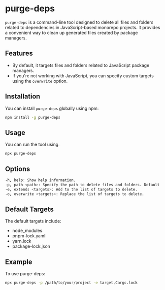 # purge-deps

`purge-deps` is a command-line tool designed to delete all files and folders related to dependencies in JavaScript-based monorepo projects. It provides a convenient way to clean up generated files created by package managers.

## Features

- By default, it targets files and folders related to JavaScript package managers.
- If you're not working with JavaScript, you can specify custom targets using the `overwrite` option.

## Installation

You can install `purge-deps` globally using npm:

```bash
npm install -g purge-deps
```

## Usage

You can run the tool using:

```bash
npx purge-deps
```

## Options
```bash
-h, help: Show help information.
-p, path <path>: Specify the path to delete files and folders. Default is the current directory (.).
-e, extends <targets>: Add to the list of targets to delete.
-o, overwrite <targets>: Replace the list of targets to delete.
```

## Default Targets
The default targets include:

- node_modules
- pnpm-lock.yaml
- yarn.lock
- package-lock.json

## Example

To use purge-deps:

```bash
npx purge-deps -p /path/to/your/project -e target,Cargo.lock
```
